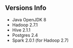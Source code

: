 ## Versions Info

- Java		OpenJDK 8
- Hadoop 		2.7.1
- Hive 		2.1.1
- Postgres	2.4
- Spark		2.0.1 (for Hadoop 2.7)
